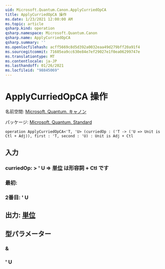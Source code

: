```yaml
---
uid: Microsoft.Quantum.Canon.ApplyCurriedOpCA
title: ApplyCurriedOpCA 操作
ms.date: 1/23/2021 12:00:00 AM
ms.topic: article
qsharp.kind: operation
qsharp.namespace: Microsoft.Quantum.Canon
qsharp.name: ApplyCurriedOpCA
qsharp.summary: ''
ms.openlocfilehash: acff5669c8d5d392a0032eaa49d279bff20a91f4
ms.sourcegitcommit: 71605ea9cc630e84e7ef29027e1f0ea06299747e
ms.translationtype: MT
ms.contentlocale: ja-JP
ms.lasthandoff: 01/26/2021
ms.locfileid: "98845069"
---
```

# <a name="applycurriedopca-operation"></a>ApplyCurriedOpCA 操作

名前空間: [Microsoft. Quantum. キャノン](xref:Microsoft.Quantum.Canon)

パッケージ: [Microsoft. Quantum. Standard](https://nuget.org/packages/Microsoft.Quantum.Standard)




```qsharp
operation ApplyCurriedOpCA<'T, 'U> (curriedOp : ('T -> ('U => Unit is Ctl + Adj)), first : 'T, second : 'U) : Unit is Adj + Ctl
```


## <a name="input"></a>入力

### <a name="curriedop--t---u--unit--is-adj--ctl"></a>curriedOp: > ' U => [単位](xref:microsoft.quantum.lang-ref.unit)  は形容詞 + Ctl です




### <a name="first--t"></a>最初:




### <a name="second--u"></a>2番目: ' U





## <a name="output--unit"></a>出力: [単位](xref:microsoft.quantum.lang-ref.unit)



## <a name="type-parameters"></a>型パラメーター

### <a name="t"></a>&


### <a name="u"></a>' U

